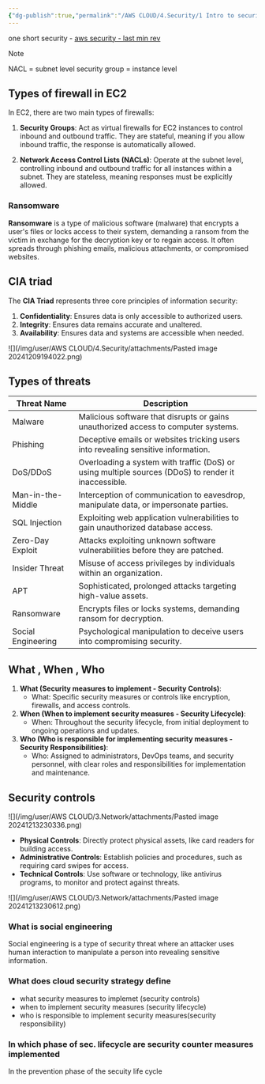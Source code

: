 ```yaml
---
{"dg-publish":true,"permalink":"/AWS CLOUD/4.Security/1 Intro to security/","created":"2024-12-09T19:28:22.645+05:30"}
---
```



one short security - [aws security - last min rev](../aws%20security%20-%20last%20min%20rev.md)

> [!NOTE]
> NACL = subnet level 
> security group = instance level


## Types of firewall in EC2

In EC2, there are two main types of firewalls:
1. **Security Groups**: Act as virtual firewalls for EC2 instances to control inbound and outbound traffic. They are stateful, meaning if you allow inbound traffic, the response is automatically allowed.
    
2. **Network Access Control Lists (NACLs)**: Operate at the subnet level, controlling inbound and outbound traffic for all instances within a subnet. They are stateless, meaning responses must be explicitly allowed.

### Ransomware
**Ransomware** is a type of malicious software (malware) that encrypts a user's files or locks access to their system, demanding a ransom from the victim in exchange for the decryption key or to regain access. It often spreads through phishing emails, malicious attachments, or compromised websites.

## CIA triad
The **CIA Triad** represents three core principles of information security:

1. **Confidentiality**: Ensures data is only accessible to authorized users.
2. **Integrity**: Ensures data remains accurate and unaltered.
3. **Availability**: Ensures data and systems are accessible when needed.


![](/img/user/AWS CLOUD/4.Security/attachments/Pasted image 20241209194022.png)

## Types of threats

| Threat Name        | Description                                                                                         |
| ------------------ | --------------------------------------------------------------------------------------------------- |
| Malware            | Malicious software that disrupts or gains unauthorized access to computer systems.                  |
| Phishing           | Deceptive emails or websites tricking users into revealing sensitive information.                   |
| DoS/DDoS           | Overloading a system with traffic (DoS) or using multiple sources (DDoS) to render it inaccessible. |
| Man-in-the-Middle  | Interception of communication to eavesdrop, manipulate data, or impersonate parties.                |
| SQL Injection      | Exploiting web application vulnerabilities to gain unauthorized database access.                    |
| Zero-Day Exploit   | Attacks exploiting unknown software vulnerabilities before they are patched.                        |
| Insider Threat     | Misuse of access privileges by individuals within an organization.                                  |
| APT                | Sophisticated, prolonged attacks targeting high-value assets.                                       |
| Ransomware         | Encrypts files or locks systems, demanding ransom for decryption.                                   |
| Social Engineering | Psychological manipulation to deceive users into compromising security.                             |

## What , When , Who
1. **What (Security measures to implement - Security Controls)**:
    - What: Specific security measures or controls like encryption, firewalls, and access controls.
2. **When (When to implement security measures - Security Lifecycle)**:
    - When: Throughout the security lifecycle, from initial deployment to ongoing operations and updates.
3. **Who (Who is responsible for implementing security measures - Security Responsibilities)**:
    - Who: Assigned to administrators, DevOps teams, and security personnel, with clear roles and responsibilities for implementation and maintenance.



##  Security controls

![](/img/user/AWS CLOUD/3.Network/attachments/Pasted image 20241213230336.png)

- **Physical Controls**: Directly protect physical assets, like card readers for building access.
- **Administrative Controls**: Establish policies and procedures, such as requiring card swipes for access.
- **Technical Controls**: Use software or technology, like antivirus programs, to monitor and protect against threats.

![](/img/user/AWS CLOUD/3.Network/attachments/Pasted image 20241213230612.png)


### What is social engineering
Social engineering is a type of security threat where an attacker uses human interaction to manipulate a person into revealing sensitive information.

### What does cloud security strategy define
- what security measures to implemet (security controls)
- when to implement security measures (security lifecycle)
- who is responsible to implement security measures(security responsibility)

### In which phase of sec. lifecycle are security counter measures implemented
In the prevention phase of the secuity life cycle
